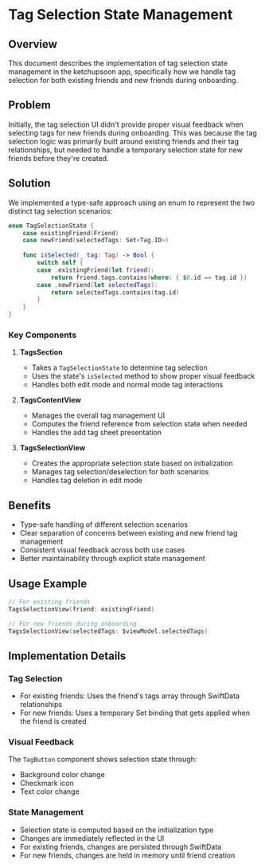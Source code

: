 # Tag Selection State Management

## Overview
This document describes the implementation of tag selection state management in the ketchupsoon app, specifically how we handle tag selection for both existing friends and new friends during onboarding.

## Problem
Initially, the tag selection UI didn't provide proper visual feedback when selecting tags for new friends during onboarding. This was because the tag selection logic was primarily built around existing friends and their tag relationships, but needed to handle a temporary selection state for new friends before they're created.

## Solution
We implemented a type-safe approach using an enum to represent the two distinct tag selection scenarios:

```swift
enum TagSelectionState {
    case existingFriend(Friend)
    case newFriend(selectedTags: Set<Tag.ID>)
    
    func isSelected(_ tag: Tag) -> Bool {
        switch self {
        case .existingFriend(let friend):
            return friend.tags.contains(where: { $0.id == tag.id })
        case .newFriend(let selectedTags):
            return selectedTags.contains(tag.id)
        }
    }
}
```

### Key Components

1. **TagsSection**
   - Takes a `TagSelectionState` to determine tag selection
   - Uses the state's `isSelected` method to show proper visual feedback
   - Handles both edit mode and normal mode tag interactions

2. **TagsContentView**
   - Manages the overall tag management UI
   - Computes the friend reference from selection state when needed
   - Handles the add tag sheet presentation

3. **TagsSelectionView**
   - Creates the appropriate selection state based on initialization
   - Manages tag selection/deselection for both scenarios
   - Handles tag deletion in edit mode

## Benefits
- Type-safe handling of different selection scenarios
- Clear separation of concerns between existing and new friend tag management
- Consistent visual feedback across both use cases
- Better maintainability through explicit state management

## Usage Example
```swift
// For existing friends
TagsSelectionView(friend: existingFriend)

// For new friends during onboarding
TagsSelectionView(selectedTags: $viewModel.selectedTags)
```

## Implementation Details

### Tag Selection
- For existing friends: Uses the friend's tags array through SwiftData relationships
- For new friends: Uses a temporary Set<Tag> binding that gets applied when the friend is created

### Visual Feedback
The `TagButton` component shows selection state through:
- Background color change
- Checkmark icon
- Text color change

### State Management
- Selection state is computed based on the initialization type
- Changes are immediately reflected in the UI
- For existing friends, changes are persisted through SwiftData
- For new friends, changes are held in memory until friend creation 